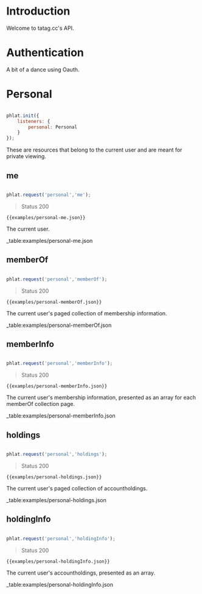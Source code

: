 
# Introduction

Welcome to tatag.cc's API.


# Authentication

A bit of a dance using Oauth.


# Personal

```javascript

phlat.init({
	listeners: {
		personal: Personal
	}
});

```

These are resources that belong to the current user and are meant for private viewing. 

## me

```javascript

phlat.request('personal','me');

```

> Status 200

```
{{examples/personal-me.json}}
```


The current user.

_table:examples/personal-me.json



## memberOf


```javascript

phlat.request('personal','memberOf');

```

> Status 200

```
{{examples/personal-memberOf.json}}
```


The current user's paged collection of membership information.

_table:examples/personal-memberOf.json




## memberInfo


```javascript

phlat.request('personal','memberInfo');

```

> Status 200

```
{{examples/personal-memberInfo.json}}
```


The current user's membership information, presented as an array
for each memberOf collection page.

_table:examples/personal-memberInfo.json



## holdings

```javascript

phlat.request('personal','holdings');

```

> Status 200

```
{{examples/personal-holdings.json}}
```


The current user's paged collection of accountholdings.

_table:examples/personal-holdings.json




## holdingInfo

```javascript

phlat.request('personal','holdingInfo');

```

> Status 200

```
{{examples/personal-holdingInfo.json}}
```


The current user's accountholdings, presented as an array.

_table:examples/personal-holdingInfo.json

